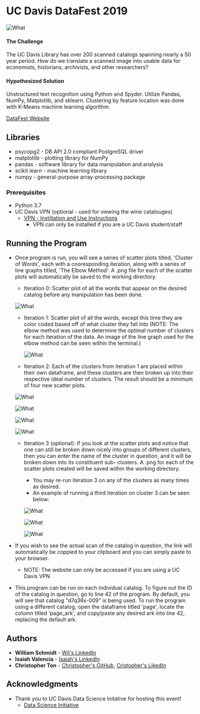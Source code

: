 # UC Davis DataFest 2019
![What](Images/catalog.png)
#### The Challenge 
The UC Davis Library has over 200 scanned catalogs spanning nearly a 50 year period. How do we translate a scanned image
into usable data for economists, historians, archivists, and other researchers?
#### Hypothesized Solution
Unstructured text recognition using Python and Spyder. Utilize Pandas, NumPy, Matplotlib, and sklearn. Clustering 
by feature location was done with K-Means machine learning algorithm.

[DataFest Website](http://ds.lib.ucdavis.edu/eventscalendar/datafest-wine-catalog-challenge/)

## Libraries
* psycopg2 - DB API 2.0 compliant PostgreSQL driver
* matplotlib - plotting library for NumPy
* pandas - software library for data manipulation and analysis
* scikit learn - machine learning library
* numpy - general-purpose array-processing package

### Prerequisites
* Python 3.7
* UC Davis VPN (optional - used for viewing the wine catalouges)
  - [VPN - Instillation and Use Instructions](https://www.library.ucdavis.edu/service/connect-from-off-campus/)
    - VPN can only be installed if you are a UC Davis student/staff

## Running the Program
* Once program is run, you will see a series of scatter plots titled, 'Cluster of Words', each with a cooresponding iteration, along with a 
  series of line graphs titled, 'The Elbow Method'. A .png file for each of the scatter plots will automatically be saved to the
  working directory.
  - Iteration 0: Scatter plot of all the words that appear on the desired catalog before any manipulation has been done.
  
  ![What](Images/Iteration0.png)
  
  - Iteration 1: Scatter plot of all the words, except this time they are color coded based off of what cluster they fall into (NOTE:
    The elbow method was used to determine the optimal number of clusters for each iteration of the data. An image of the line graph
    used for the elbow method can be seen within the terminal.)
    
    ![What](Images/Cluster%20of%20Words%20-%20Iteration%201.png)
    
  - Iteration 2: Each of the clusters from iteration 1 are placed within their own dataframe, and these clusters are then broken up into     their respective ideal number of clusters. The result should be a minimum of four new scatter plots.
  
  ![What](Images/Cluster1-Iteration2.png)
  
  ![What](Images/Cluster2-Iteration2.png)
  
  ![What](Images/Cluster3-Iteration2.png)
  
  ![What](Images/Cluster4-Iteration2.png)
  
  - Iteration 3 (optional): If you look at the scatter plots and notice that one can still be broken down nicely into groups of 
    different clusters, then you can enter the name of the cluster in question, and it will be broken down into its constituent sub-
    clusters. A .png for each of the scatter plots created will be saved within the working directory.
    - You may re-run iteration 3 on any of the clusters as many times as desired.
    - An example of running a third iteration on cluster 3 can be seen below:
    
    ![What](Images/Cluster3-Iteration3.png)
    
    ![What](Images/Cluster3IterationSubCluster1.png)
    
    ![What](Images/Cluster3IterationSubCluster2.png)
    
* If you wish to see the actual scan of the catalog in question, the link will automatically be coppied to your clipboard and you can 
  simply paste to your browser. 
  - NOTE: The website can only be accessed if you are using a UC Davis VPN
* This program can be run on each individual catalog. To figure out the ID of the catalog in question, go to line 42 of the program. By 
  default, you will see that catalog "d7q36x-009" is being used. To run the program using a different catalog, open the dataframe 
  titled 'page', locate the column titled 'page_ark', and copy/paste any desired ark into line 42, replacing the default ark. 

## Authors

* **William Schmidt** - [Wil's LinkedIn](https://www.linkedin.com/in/william-schmidt-152431168/)
* **Isaiah Valencia** - [Isaiah's LinkedIn](https://www.linkedin.com/in/isaiah-valencia-4b1531164/)
* **Christopher Ton** - [Christopher's GitHub](https://github.com/chriztopherton), [Cristopher's LikedIn](https://www.linkedin.com/in/chrton/)

## Acknowledgments

* Thank you to UC Davis Data Science Initative for hosting this event!
  - [Data Science Initiative](http://dsi.ucdavis.edu/)
